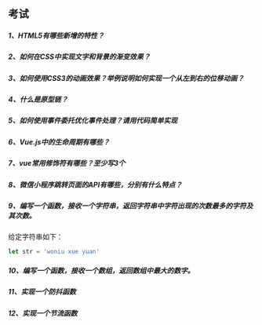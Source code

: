 ## 考试

##### 1、HTML5有哪些新增的特性？



##### 2、如何在CSS中实现文字和背景的渐变效果？



##### 3、如何使用CSS3的动画效果？举例说明如何实现一个从左到右的位移动画？



##### 4、什么是原型链？



##### 5、如何使用事件委托优化事件处理？请用代码简单实现



##### 6、Vue.js中的生命周期有哪些？



##### 7、vue常用修饰符有哪些？至少写3个



##### 8、微信小程序跳转页面的API有哪些，分别有什么特点？



##### 9、编写一个函数，接收一个字符串，返回字符串中字符出现的次数最多的字符及其次数。

给定字符串如下：

```js
let str = 'woniu xue yuan'
```



##### 10、编写一个函数，接收一个数组，返回数组中最大的数字。



##### 11、实现一个防抖函数



##### 12、实现一个节流函数

